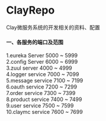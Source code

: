 # ClayRepo
Clay微服务系统的开发相关的资料、配置
#### 一、各服务的端口及范围
1.eureka Server 5000 ~ 5999  <br> 
2.config Server 6000 ~ 6999  <br> 
3.zuul server 4000 ~ 4999  <br>
4.logger service 7000 ~ 7099  <br>
5.message service 7100 ~ 7199  <br>
6.oauth service 7200 ~ 7299  <br>
7.order service 7300 ~ 7399  <br>
8.product service 7400 ~ 7499  <br>
9.user service 7500 ~ 7599  <br>
10.claymc service 7600 ~ 7699  <br>
